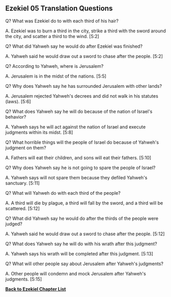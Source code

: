 ## Ezekiel 05 Translation Questions ##

Q? What was Ezekiel do to with each third of his hair?

A. Ezekiel was to burn a third in the city, strike a third with the sword around the city, and scatter a third to the wind. [5:2]

Q? What did Yahweh say he would do after Ezekiel was finished?

A. Yahweh said he would draw out a sword to chase after the people. [5:2]

Q? According to Yahweh, where is Jerusalem?

A. Jerusalem is in the midst of the nations. [5:5]

Q? Why does Yahweh say he has surrounded Jerusalem with other lands?

A. Jerusalem rejected Yahweh's decrees and did not walk in his statutes (laws). [5:6]

Q? What does Yahweh say he will do because of the nation of Israel's behavior?

A. Yahweh says he will act against the nation of Israel and execute judgments within its midst. [5:8]

Q? What horrible things will the people of Israel do because of Yahweh's judgment on them?

A. Fathers will eat their children, and sons will eat their fathers. [5:10]

Q? Why does Yahweh say he is not going to spare the people of Israel?

A. Yahweh says will not spare them because they defiled Yahweh's sanctuary. [5:11]

Q? What will Yahweh do with each third of the people?

A. A third will die by plague, a third will fall by the sword, and a third will be scattered. [5:12]

Q? What did Yahweh say he would do after the thirds of the people were judged?

A. Yahweh said he would draw out a sword to chase after the people. [5:12]

Q? What does Yahweh say he will do with his wrath after this judgment?

A. Yahweh says his wrath will be completed after this judgment. [5:13]

Q? What will other people say about Jerusalem after Yahweh's judgments?

A. Other people will condemn and mock Jerusalem after Yahweh's judgments. [5:15]

__[Back to Ezekiel Chapter List](./)__

